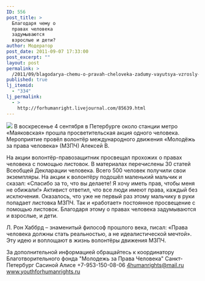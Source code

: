 ```yaml
---
ID: 556
post_title: >
  Благодаря чему о
  правах человека
  задумываются
  взрослые и дети?
author: Модератор
post_date: 2011-09-07 17:33:00
post_excerpt: ""
layout: post
permalink: >
  /2011/09/blagodarya-chemu-o-pravah-cheloveka-zadumy-vayutsya-vzrosly-e-i-deti.html
published: true
lj_itemid:
  - "334"
lj_permalink:
  - >
    http://forhumanright.livejournal.com/85639.html
---
```

<img src="http://cs5338.vk.com/u132145096/132409092/x_5b26039f.jpg" /> В  воскресенье 4 сентября в Петербурге около станции метро «Маяковская» прошла просветительская акция одного человека. Мероприятие провёл волонтёр международного движения «Молодёжь за права человека» (МЗПЧ) Алексей В.

На акции волонтёр-правозащитник просвещал прохожих о правах человека с помощью листовок. В материалах перечислены 30 статей Всеобщей Декларации человека. Всего 500 человек получили свои экземпляры. На акции к волонтёру подошёл маленький мальчик и сказал: «Спасибо за то, что вы делаете! Я хочу иметь прав, чтобы меня не обижали!» Активист ответил, что все люди имеют права, каждый без исключения. Оказалось, что уже не первый раз этому мальчику в руки попадает листовка МЗПЧ. Так и «работает» постоянное просвещение с помощью листовок. Благодаря этому о правах человека задумываются и взрослые, и дети.

Л. Рон Хаббрд – знаменитый философ прошлого века, писал: «Права человека должны стать реальностью, а не идеалистической мечтой». Эту идею и воплощают в жизнь волонтёры движения МЗПЧ.

За дополнительной информацией обращайтесь к координатору
 Благотворительного фонда
 "Молодежь за Права Человека" Санкт-Петербург 
Сасиной Алисе 
+7-953-150-08-06 
4humanrights@mail.ru
www.youthforhumanrights.ru